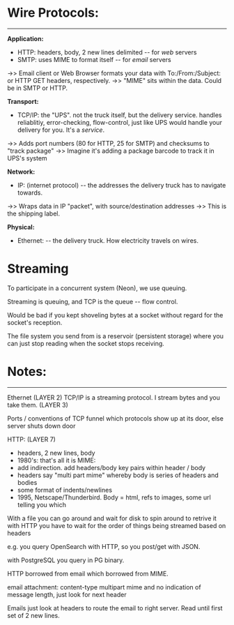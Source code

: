 
# Wire Protocols:
-------------------------

**Application:**

- HTTP: headers, body, 2 new lines delimited -- for _web_ servers
- SMTP: uses MIME to format itself           -- for _email_ servers

->> Email client or Web Browser formats your data with To:/From:/Subject: or HTTP GET
headers, respectively. 
->> "MIME" sits within the data. Could be in SMTP or HTTP.

**Transport:**

- TCP/IP: the "UPS". not the truck itself, but the delivery service. handles
reliablitiy, error-checking, flow-control, just like UPS would handle your delivery for
you. It's a _service_. 

->> Adds port numbers (80 for HTTP, 25 for SMTP) and checksums to "track package"
->> Imagine it's adding a package barcode to track it in UPS's system

**Network:**

- IP: (internet protocol) -- the addresses the delivery truck has to navigate towards.

->> Wraps data in IP "packet", with source/destination addresses
->> This is the shipping label.

**Physical:**

- Ethernet: -- the delivery truck. How electricity travels on wires.

# Streaming

To participate in a concurrent system (Neon), we use queuing.

Streaming is queuing, and TCP is the queue -- flow control.

Would be bad if you kept shoveling bytes at a socket without regard for the socket's reception.

The file system you send from is a reservoir (persistent storage) where you can just stop reading
when the socket stops receiving. 

# Notes:
-------------------------------

Ethernet (LAYER 2)
TCP/IP is a streaming protocol. I stream bytes and you take them.  (LAYER 3)

Ports / conventions of TCP funnel which protocols show up at its door, else server shuts
down door

HTTP: (LAYER 7)
- headers, 2 new lines, body
- 1980's: that's all it is
MIME:
- add indirection. add headers/body key pairs within header / body
- headers say "multi part mime" whereby body is series of headers and bodies
- some format of indents/newlines 
- 1995, Netscape/Thunderbird. Body = html, refs to images, some url telling you which

With a file you can go around and wait for disk to spin around to retrive it
with HTTP you have to wait for the order of things being streamed based on headers

e.g. you query OpenSearch with HTTP, so you post/get with JSON.

with PostgreSQL you query in PG binary.

HTTP borrowed from email which borrowed from MIME.

email attachment: content-type multipart mime and no indication of message length, just look for next
header

Emails just look at headers to route the email to right server. Read until first set of
2 new lines.

